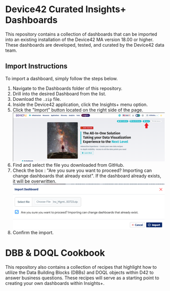 # Device42 Curated Insights+ Dashboards

This repository contains a collection of dashboards that can be imported into an existing installation of the Device42 MA version 18.00 or higher. These dashboards are developed, tested, and curated by the Device42 data team. 

## Import Instructions

To import a dashboard, simply follow the steps below.

1. Navigate to the Dashboards folder of this repository.
2. Drill into the desired Dashboard from the list.
3. Download the `.zip` file.
4. Inside the Device42 application, click the Insights+ menu option.
5. Click the "Import" button located on the right side of the page.
![Import Menu Option](/Assets/Import.png)
6. Find and select the file you downloaded from GitHub.
7. Check the box : "Are you sure you want to proceed? Importing can change dashboards that already exist". If the dashboard already exists, it will be overwritten.
![Import Confirmation](/Assets/Import_Confirmation.png)
8. Confirm the import.

# DBB & DOQL Cookbook

This repository also contains a collection of recipes that highlight how to utilize the Data Building Blocks (DBBs) and DOQL objects within D42 to answer business questions. These recipes will serve as a starting point to creating your own dashboards within Insights+.
